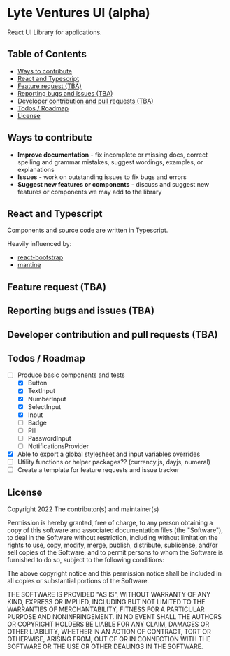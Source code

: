 # Lyte Ventures UI (alpha)

React UI Library for applications.

## Table of Contents

<!-- run `npm generate-toc` to auto generate toc -->
<!-- Do not remove toc tags below -->

<!-- toc -->

<!-- - [Quick Start](#quick-start)
- [Development](#development) -->
- [Ways to contribute](#ways-to-contribute)
- [React and Typescript](#react-and-typescript)
- [Feature request (TBA)](#feature-request-tba)
- [Reporting bugs and issues (TBA)](#reporting-bugs-and-issues-tba)
- [Developer contribution and pull requests (TBA)](#developer-contribution-and-pull-requests-tba)
- [Todos / Roadmap](#todos--roadmap)
- [License](#license)

<!-- tocstop -->

<!--
## Quick Start

- Download the latest release
- Install with npm: `npm install lvui`
- Install with yarn: `yarn add lvui`


## Development

- Clone the repository: `git clone chewhx/lvui`
- Install dependencies: `cd lvui && npm install`
- Build your components in `src/components`
- Import into storybook and run storybook to preview components: `npm run storybook` -->

## Ways to contribute

<!-- Consult the contributing guidelines to understand our workflow. -->

- **Improve documentation** - fix incomplete or missing docs, correct spelling and grammar mistakes, suggest wordings, examples, or explanations
- **Issues** - work on outstanding issues to fix bugs and errors
- **Suggest new features or components** - discuss and suggest new features or components we may add to the library

## React and Typescript

Components and source code are written in Typescript.

Heavily influenced by:

- [react-bootstrap](https://github.com/react-bootstrap/react-bootstrap)
- [mantine](https://github.com/mantinedev/mantine/)

## Feature request (TBA)

## Reporting bugs and issues (TBA)

## Developer contribution and pull requests (TBA)

## Todos / Roadmap

- [ ] Produce basic components and tests
  - [x] Button
  - [x] TextInput
  - [x] NumberInput
  - [x] SelectInput
  - [x] Input
  - [ ] Badge
  - [ ] Pill
  - [ ] PasswordInput
  - [ ] NotificationsProvider
- [x] Able to export a global stylesheet and input variables overrides
- [ ] Utility functions or helper packages?? (currency.js, dayjs, numeral)
- [ ] Create a template for feature requests and issue tracker

## License

Copyright 2022 The contributor(s) and maintainer(s)

Permission is hereby granted, free of charge, to any person obtaining a copy of this software and associated documentation files (the "Software"), to deal in the Software without restriction, including without limitation the rights to use, copy, modify, merge, publish, distribute, sublicense, and/or sell copies of the Software, and to permit persons to whom the Software is furnished to do so, subject to the following conditions:

The above copyright notice and this permission notice shall be included in all copies or substantial portions of the Software.

THE SOFTWARE IS PROVIDED "AS IS", WITHOUT WARRANTY OF ANY KIND, EXPRESS OR IMPLIED, INCLUDING BUT NOT LIMITED TO THE WARRANTIES OF MERCHANTABILITY, FITNESS FOR A PARTICULAR PURPOSE AND NONINFRINGEMENT. IN NO EVENT SHALL THE AUTHORS OR COPYRIGHT HOLDERS BE LIABLE FOR ANY CLAIM, DAMAGES OR OTHER LIABILITY, WHETHER IN AN ACTION OF CONTRACT, TORT OR OTHERWISE, ARISING FROM, OUT OF OR IN CONNECTION WITH THE SOFTWARE OR THE USE OR OTHER DEALINGS IN THE SOFTWARE.
